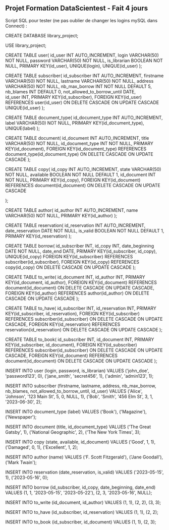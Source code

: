 ## Projet Formation DataScientest - Fait 4 jours

Script SQL pour tester (ne pas oublier de changer les logins mySQL dans Connect) :

CREATE DATABASE library_project;

USE library_project;

CREATE TABLE user(
   id_user INT AUTO_INCREMENT,
   login VARCHAR(50) NOT NULL,
   password VARCHAR(50) NOT NULL,
   is_librarian BOOLEAN NOT NULL,
   PRIMARY KEY(id_user),
   UNIQUE(login),
   UNIQUE(id_user)
);

CREATE TABLE subscriber(
   id_subscriber INT AUTO_INCREMENT,
   firstname VARCHAR(50) NOT NULL,
   lastname VARCHAR(50) NOT NULL,
   address VARCHAR(50) NOT NULL,
   nb_max_borrow INT NOT NULL DEFAULT 5,
   nb_blames INT DEFAULT 0,
   not_allowed_to_borrow_until DATE,	
   id_user INT,
   PRIMARY KEY(id_subscriber),
   FOREIGN KEY(id_user) REFERENCES user(id_user) ON DELETE CASCADE ON UPDATE CASCADE
UNIQUE(id_user)
);

CREATE TABLE document_type(
   id_document_type INT AUTO_INCREMENT,
   label VARCHAR(50) NOT NULL,
   PRIMARY KEY(id_document_type),
   UNIQUE(label)
);

CREATE TABLE document(
   id_document INT AUTO_INCREMENT,
   title VARCHAR(50) NOT NULL,
   id_document_type INT NOT NULL,
   PRIMARY KEY(id_document),
   FOREIGN KEY(id_document_type) REFERENCES document_type(id_document_type) ON DELETE CASCADE ON UPDATE CASCADE
);

CREATE TABLE copy(
   id_copy INT AUTO_INCREMENT,
   state VARCHAR(50) NOT NULL,
   available BOOLEAN NOT NULL DEFAULT 1,
   id_document INT NOT NULL,
   PRIMARY KEY(id_copy),
   FOREIGN KEY(id_document) REFERENCES document(id_document) ON DELETE CASCADE ON UPDATE CASCADE

);

CREATE TABLE author(
   id_author INT AUTO_INCREMENT,
   name VARCHAR(50) NOT NULL,
   PRIMARY KEY(id_author)
);

CREATE TABLE reservation(
   id_reservation INT AUTO_INCREMENT,
   date_reservation DATE NOT NULL,
   is_valid BOOLEAN NOT NULL DEFAULT 1,
   PRIMARY KEY(id_reservation)
);

CREATE TABLE borrow(
   id_subscriber INT,
   id_copy INT,
   date_beginning DATE NOT NULL,
   date_end DATE,
   PRIMARY KEY(id_subscriber, id_copy),
	UNIQUE(id_copy)
   FOREIGN KEY(id_subscriber) REFERENCES subscriber(id_subscriber),
   FOREIGN KEY(id_copy) REFERENCES copy(id_copy) ON DELETE CASCADE ON UPDATE CASCADE
);

CREATE TABLE to_write(
   id_document INT,
   id_author INT,
   PRIMARY KEY(id_document, id_author),
   FOREIGN KEY(id_document) REFERENCES document(id_document) ON DELETE CASCADE ON UPDATE CASCADE,
   FOREIGN KEY(id_author) REFERENCES author(id_author) ON DELETE CASCADE ON UPDATE CASCADE
);

CREATE TABLE to_have(
   id_subscriber INT,
   id_reservation INT,
   PRIMARY KEY(id_subscriber, id_reservation),
   FOREIGN KEY(id_subscriber) REFERENCES subscriber(id_subscriber) ON DELETE CASCADE ON UPDATE CASCADE,
   FOREIGN KEY(id_reservation) REFERENCES reservation(id_reservation) ON DELETE CASCADE ON UPDATE CASCADE
);

CREATE TABLE to_book(
   id_subscriber INT,
   id_document INT,
   PRIMARY KEY(id_subscriber, id_document),
   FOREIGN KEY(id_subscriber) REFERENCES subscriber(id_subscriber) ON DELETE CASCADE ON UPDATE CASCADE,
   FOREIGN KEY(id_document) REFERENCES document(id_document) ON DELETE CASCADE ON UPDATE CASCADE
);





INSERT INTO user (login, password, is_librarian)
VALUES ('john_doe', 'password123', 0),
       ('jane_smith', 'secret456', 1),
       ('admin', 'admin123', 1);

INSERT INTO subscriber (firstname, lastname, address, nb_max_borrow, nb_blames, not_allowed_to_borrow_until, id_user)
VALUES ('Alice', 'Johnson', '123 Main St', 5, 0, NULL, 1),
       ('Bob', 'Smith', '456 Elm St', 3, 1, '2023-06-30', 2);

INSERT INTO document_type (label)
VALUES ('Book'),
       ('Magazine'),
       ('Newspaper');

INSERT INTO document (title, id_document_type)
VALUES ('The Great Gatsby', 1),
       ('National Geographic', 2),
       ('The New York Times', 3);

INSERT INTO copy (state, available, id_document)
VALUES ('Good', 1, 1),
       ('Damaged', 0, 1),
       ('Excellent', 1, 2);

INSERT INTO author (name)
VALUES ('F. Scott Fitzgerald'),
       ('Jane Goodall'),
       ('Mark Twain');

INSERT INTO reservation (date_reservation, is_valid)
VALUES ('2023-05-15', 1),
       ('2023-05-16', 0);



INSERT INTO borrow (id_subscriber, id_copy, date_beginning, date_end)
VALUES (1, 1, '2023-05-15', '2023-05-22'),
       (2, 3, '2023-05-16', NULL);

INSERT INTO to_write (id_document, id_author)
VALUES (1, 1),
       (2, 2),
       (3, 3);

INSERT INTO to_have (id_subscriber, id_reservation)
VALUES (1, 1),
       (2, 2);

INSERT INTO to_book (id_subscriber, id_document)
VALUES (1, 1),
       (2, 3);

